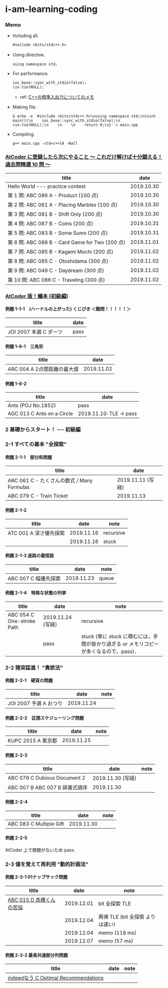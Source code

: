 # i-am-learning-coding

### Memo
- Including all.
  ```
  #include <bits/stdc++.h>
  ```
- Using directive．
  ```
  using namespace std;
  ```
- For performance.
  ```
  ios_base::sync_with_stdio(false);
  cin.tie(NULL);
  ```
  - ref: [C++の標準入出力についてのメモ](https://hhelibex.hatenablog.jp/entry/2017/10/23/165711)

- Making file.
  ```
  $ echo -e '#include <bits/stdc++.h>\nusing namespace std;\n\nint main(){\n    ios_base::sync_with_stdio(false);\n    cin.tie(NULL);\n    \n    \n    return 0;\n}' > main.cpp
  ```

- Compiling.
  ```
  g++ main.cpp -std=c++14 -Wall
  ```

### [AtCoder に登録したら次にやること ～ これだけ解けば十分闘える！過去問精選 10 問 ～](https://qiita.com/drken/items/fd4e5e3630d0f5859067)

| title                                          | date       |
| ---------------------------------------------- | ---------- |
| Hello World --- practice contest               | 2019.10.30 |
| 第 1 問: ABC 086 A - Product (100 点)           | 2019.10.30 |
| 第 2 問: ABC 081 A - Placing Marbles (100 点)   | 2019.10.30 |
| 第 3 問: ABC 081 B - Shift Only (200 点)        | 2019.10.30 |
| 第 4 問: ABC 087 B - Coins (200 点)             | 2019.10.31 |
| 第 5 問: ABC 083 B - Some Sums (200 点)         | 2019.10.31 |
| 第 6 問: ABC 088 B - Card Game for Two (200 点) | 2019.11.01 |
| 第 7 問: ABC 085 B - Kagami Mochi (200 点)      | 2019.11.02 |
| 第 8 問: ABC 085 C - Otoshidama (300 点)        | 2019.11.02 |
| 第 9 問: ABC 049 C - Daydream (300 点)          | 2019.11.02 |
| 第 10 問: ABC 086 C - Traveling (300 点)        | 2019.11.02 |

### [AtCoder 版！蟻本 (初級編)](https://qiita.com/drken/items/e77685614f3c6bf86f44)

#### 例題 1-1-1　(ハードルの上がった) くじびき ＜難問！！！！！＞
| title                                          | date       |
| ---------------------------------------------- | ---------- |
| JOI 2007 本選 C ダーツ　                         | pass       |

#### 例題 1-6-1　三角形
| title                                          | date       |
| ---------------------------------------------- | ---------- |
| ARC 004 A 2点間距離の最大値                       | 2019.11.02 |


#### 例題 1-6-2　
| title                                          | date       |
| ---------------------------------------------- | ---------- |
| Ants (POJ No.1852)                             | pass       |
| AGC 013 C Ants on a Circle                     | 2019.11.10: TLE -> pass |


### 2 基礎からスタート！ --- 初級編

### 2-1 すべての基本 "全探索"
#### 例題 2-1-1　部分和問題
| title                                          | date             |
| ---------------------------------------------- | ---------------- |
| ARC 061 C - たくさんの数式 / Many Formulas       | 2019.11.11 (写経) |
| ABC 079 C - Train Ticket                       | 2019.11.13       |

#### 例題 2-1-2
| title                                          | date             | note      |
| ---------------------------------------------- | ---------------- | --------- |
| ATC 001 A 深さ優先探索                           | 2019.11.16       | recursive |
|                                                | 2019.11.16       | stuck     |

#### 例題 2-1-3 迷路の最短路
| title                                          | date             | note      |
| ---------------------------------------------- | ---------------- | --------- |
| ABC 007 C 幅優先探索                             | 2019.11.23       | queue     |

#### 例題 2-1-4　特殊な状態の列挙
| title                                          | date             | note      |
| ---------------------------------------------- | ---------------- | --------- |
| ABC 054 C One-stroke Path                      | 2019.11.24 (写経) | recursive |
|                                                | pass             | stuck (単に stuck に積むには，手間が掛かり過ぎる or メモリコピーが多くなるので，pass)． |

### 2-2 猪突猛進！ "貪欲法"
#### 例題 2-2-1　硬貨の問題
| title                                          | date             | note      |
| ---------------------------------------------- | ---------------- | --------- |
| JOI 2007 予選 A おつり                           | 2019.11.24       |           |

#### 例題 2-2-2　区間スケジューリング問題
| title                                          | date             | note      |
| ---------------------------------------------- | ---------------- | --------- |
| KUPC 2015 A 東京都                              | 2019.11.25       |           |

#### 例題 2-2-3
| title                                          | date             | note      |
| ---------------------------------------------- | ---------------- | --------- |
| ABC 076 C Dubious Document 2                   | 2019.11.30 (写経) |           |
| ABC 007 B ABC 007 B 辞書式順序                   | 2019.11.30       |           |

#### 例題 2-2-4
| title                                          | date             | note      |
| ---------------------------------------------- | ---------------- | --------- |
| ABC 083 C Multiple Gift                        | 2019.11.30       |           |

#### 例題 2-2-5
AtCoder 上で類題がないため pass.

### 2-3 値を覚えて再利用 "動的計画法"

#### 例題 2-3-1 01ナップサック問題
| title                                                                      | date             | note          |
| -------------------------------------------------------------------------- | ---------------- | ------------- |
| [ABC 015 D 高橋くんの苦悩](https://atcoder.jp/contests/abc015/tasks/abc015_4) | 2019.12.01      | bit 全探索 TLE |
|                                                                             | 2019.12.04      | 再帰 TLE (bit 全探索 よりは速い) |
|                                                                             | 2019.12.04      | memo (118 ms) |
|                                                                             | 2019.12.07      | memo (57 ms) |

#### 例題 2-3-2 最長共通部分列問題
| title                                                                      | date             | note          |
| -------------------------------------------------------------------------- | ---------------- | ------------- |
| [indeedなう C Optimal Recommendations](https://atcoder.jp/contests/indeednow-finala-open/tasks/indeednow_2015_finala_c) |                  |               |
